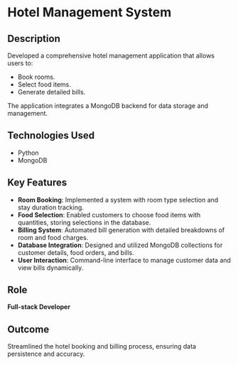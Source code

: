# Hotel Management System

## Description
Developed a comprehensive hotel management application that allows users to:
- Book rooms.
- Select food items.
- Generate detailed bills.

The application integrates a MongoDB backend for data storage and management.

## Technologies Used
- Python
- MongoDB

## Key Features
- **Room Booking**: Implemented a system with room type selection and stay duration tracking.
- **Food Selection**: Enabled customers to choose food items with quantities, storing selections in the database.
- **Billing System**: Automated bill generation with detailed breakdowns of room and food charges.
- **Database Integration**: Designed and utilized MongoDB collections for customer details, food orders, and bills.
- **User Interaction**: Command-line interface to manage customer data and view bills dynamically.

## Role
**Full-stack Developer**

## Outcome
Streamlined the hotel booking and billing process, ensuring data persistence and accuracy.
